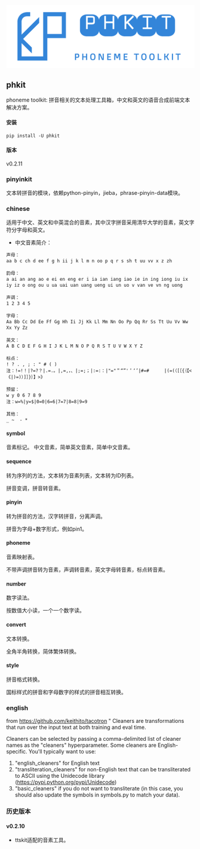 
![phkit](phkit.png "phkit")

## phkit
phoneme toolkit: 拼音相关的文本处理工具箱，中文和英文的语音合成前端文本解决方案。

#### 安装

```
pip install -U phkit
```

#### 版本
v0.2.11

### pinyinkit
文本转拼音的模块，依赖python-pinyin，jieba，phrase-pinyin-data模块。

### chinese
适用于中文、英文和中英混合的音素，其中汉字拼音采用清华大学的音素，英文字符分字母和英文。

- 中文音素简介：

```
声母：
aa b c ch d ee f g h ii j k l m n oo p q r s sh t uu vv x z zh

韵母：
a ai an ang ao e ei en eng er i ia ian iang iao ie in ing iong iu ix iy iz o ong ou u ua uai uan uang ueng ui un uo v van ve vn ng uong

声调：
1 2 3 4 5

字母：
Aa Bb Cc Dd Ee Ff Gg Hh Ii Jj Kk Ll Mm Nn Oo Pp Qq Rr Ss Tt Uu Vv Ww Xx Yy Zz

英文：
A B C D E F G H I J K L M N O P Q R S T U V W X Y Z

标点：
! ? . , ; : " # ( )
注：!=!！|?=?？|.=.。|,=,，、|;=;；|:=:：|"="＂“”'＇‘’|#=# 　	|(=(（[［{｛【<《|)=)）]］}｝】>》

预留：
w y 0 6 7 8 9
注：w=%|y=$|0=0|6=6|7=7|8=8|9=9

其他：
_ ~  - *
```

#### symbol
音素标记。
中文音素，简单英文音素，简单中文音素。

#### sequence
转为序列的方法，文本转为音素列表，文本转为ID列表。

拼音变调，拼音转音素。

#### pinyin
转为拼音的方法，汉字转拼音，分离声调。

拼音为字母+数字形式，例如pin1。

#### phoneme
音素映射表。

不带声调拼音转为音素，声调转音素，英文字母转音素，标点转音素。

#### number
数字读法。

按数值大小读，一个一个数字读。

#### convert
文本转换。

全角半角转换，简体繁体转换。

#### style
拼音格式转换。

国标样式的拼音和字母数字的样式的拼音相互转换。

### english

from https://github.com/keithito/tacotron "
Cleaners are transformations that run over the input text at both training and eval time.

Cleaners can be selected by passing a comma-delimited list of cleaner names as the "cleaners"
hyperparameter. Some cleaners are English-specific. You'll typically want to use:
  1. "english_cleaners" for English text
  2. "transliteration_cleaners" for non-English text that can be transliterated to ASCII using
     the Unidecode library (https://pypi.python.org/pypi/Unidecode)
  3. "basic_cleaners" if you do not want to transliterate (in this case, you should also update
     the symbols in symbols.py to match your data).

### 历史版本
#### v0.2.10
- ttskit适配的音素工具。
